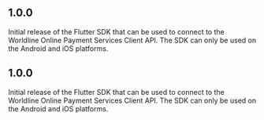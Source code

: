 ## 1.0.0
 Initial release of the Flutter SDK that can be used to connect to the Worldline Online Payment Services Client API. The SDK can only be used on the Android and iOS platforms.
 ## 1.0.0
 Initial release of the Flutter SDK that can be used to connect to the Worldline Online Payment Services Client API. The SDK can only be used on the Android and iOS platforms.
 